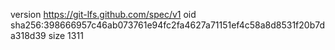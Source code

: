 version https://git-lfs.github.com/spec/v1
oid sha256:398666957c46ab073761e94fc2fa4627a71151ef4c58a8d8531f20b7da318d39
size 1311
